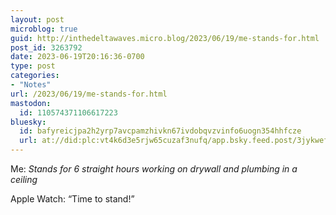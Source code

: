```yaml
---
layout: post
microblog: true
guid: http://inthedeltawaves.micro.blog/2023/06/19/me-stands-for.html
post_id: 3263792
date: 2023-06-19T20:16:36-0700
type: post
categories:
- "Notes"
url: /2023/06/19/me-stands-for.html
mastodon:
  id: 110574371106617223
bluesky:
  id: bafyreicjpa2h2yrp7avcpamzhivkn67ivdobqvzvinfo6uogn354hhfcze
  url: at://did:plc:vt4k6d3e5rjw65cuzaf3nufq/app.bsky.feed.post/3jykwef7zhf2w
---
```

Me: *Stands for 6 straight hours working on drywall and plumbing in a ceiling*

Apple Watch: “Time to stand!” 
